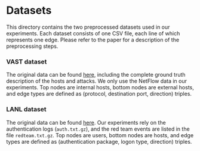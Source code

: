 # Datasets

This directory contains the two preprocessed datasets used in our
experiments.
Each dataset consists of one CSV file, each line of which represents
one edge.
Please refer to the paper for a description of the preprocessing steps.

### VAST dataset

The original data can be found
[here](http://visualdata.wustl.edu/varepository/VAST%20Challenge%202013/challenges/MC3%20-%20Big%20Marketing/),
including the complete ground truth description of the hosts and
attacks.
We only use the NetFlow data in our experiments.
Top nodes are internal hosts, bottom nodes are external hosts, and edge
types are defined as (protocol, destination port, direction) triples.

### LANL dataset

The original data can be found
[here](https://csr.lanl.gov/data/cyber1/).
Our experiments rely on the authentication logs (`auth.txt.gz`), and
the red team events are listed in the file `redteam.txt.gz`.
Top nodes are users, bottom nodes are hosts, and edge types are
defined as (authentication package, logon type, direction) triples.

